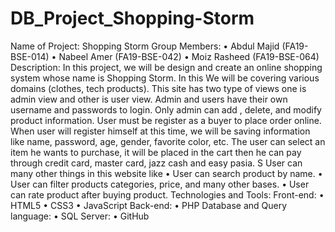 # DB_Project_Shopping-Storm
Name of Project:
    Shopping Storm
Group Members:
    •	Abdul Majid (FA19-BSE-014)
    •	Nabeel Amer (FA19-BSE-042)
    •	Moiz Rasheed (FA19-BSE-064)
Description:
	  In this project, we will be design and create an online shopping system whose name is Shopping Storm. In this We will be covering various domains (clothes, tech products).  This site has two type of views one is admin view and other is user view. Admin and users have their own username and passwords to login. Only admin can add , delete, and  modify product information. User must be register as a buyer to place order online. When user will register himself at this time, we will be saving information like name, password, age, gender, favorite color, etc. The user can select an item he wants to purchase, it will be placed in the cart then he can pay through credit card, master card, jazz cash and easy pasia. S
User can many other things in this website like
    •	User can search product by name. 
    •	User can filter products categories, price, and many other bases.
    •	User can rate product after buying product. 
Technologies and Tools:
	Front-end:
    •	HTML5
    •	CSS3
    •	JavaScript
  Back-end:
    •	PHP
  Database and Query language:
    •	SQL 
  Server:
    •	GitHub
 
